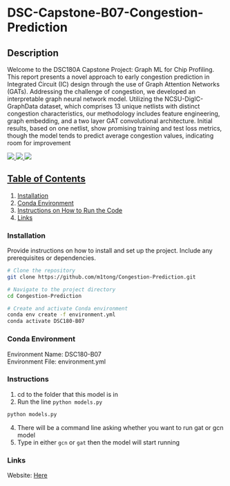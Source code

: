 # DSC-Capstone-B07-Congestion-Prediction

## Description
Welcome to the DSC180A Capstone Project: Graph ML for Chip Profiling. This report presents a novel approach to early congestion prediction in Integrated Circuit (IC) design through the use of Graph Attention Networks (GATs). Addressing the challenge of congestion, we developed an interpretable graph neural network model. Utilizing the NCSU-DigIC-GraphData dataset, which comprises 13 unique netlists with distinct congestion characteristics, our methodology includes feature engineering, graph embedding, and a two layer GAT convolutional architecture. Initial results, based on one netlist, show promising training and test loss metrics, though the model tends to predict average congestion values, indicating room for improvement

<a href='https://m1tong.github.io/DSC180-Website/project/'><img src='https://img.shields.io/badge/Read_Full_Project-HTML-green'> <a href='https://drive.google.com/file/d/1l02sLVGAcwbpovdyrLqEiBVG49FuiT-B/view'><img src='https://img.shields.io/badge/Report-PDF-blue'> <a href='https://drive.google.com/file/d/1cUXHOLFV43pKeQYA4pugsL4v1YYz9t08/view'><img src='https://img.shields.io/badge/Poster-PDF-red'>


## Table of Contents

1. [Installation](#installation)
2. [Conda Environment](#conda-environment)
3. [Instructions on How to Run the Code](#instructions)
4. [Links](#links)

### Installation

Provide instructions on how to install and set up the project. Include any prerequisites or dependencies.

```bash
# Clone the repository
git clone https://github.com/m1tong/Congestion-Prediction.git

# Navigate to the project directory
cd Congestion-Prediction

# Create and activate Conda environment
conda env create -f environment.yml
conda activate DSC180-B07
```

### Conda Environment
Environment Name: DSC180-B07 <br>
Environment File: environment.yml

### Instructions
1. cd to the folder that this model is in
2. Run the line `python models.py`
```bash
python models.py
```
4. There will be a command line asking whether you want to run gat or gcn model
5. Type in either `gcn` or `gat` then the model will start running

### Links
Website: [Here](https://m1tong.github.io/DSC180-Website/)





